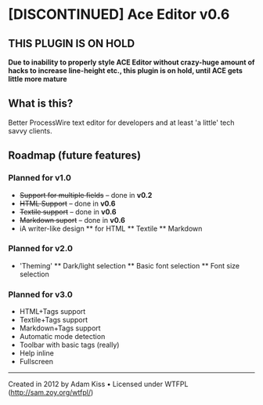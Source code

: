[DISCONTINUED] Ace Editor v0.6
================

## THIS PLUGIN IS ON HOLD

**Due to inability to properly style ACE Editor without crazy-huge amount of hacks to increase line-height etc., this plugin is on hold, until ACE gets little more mature**

## What is this?

Better ProcessWire text editor for developers and at least 'a little' tech savvy clients.

## Roadmap (future features)

### Planned for v1.0

* ~~Support for multiple fields~~ – done in **v0.2**
* ~~HTML Support~~ – done in **v0.6**
* ~~Textile support~~ – done in **v0.6**
* ~~Markdown suport~~ – done in **v0.6**
* iA writer-like design
** for HTML
** Textile
** Markdown

### Planned for v2.0

* 'Theming'
** Dark/light selection
** Basic font selection
** Font size selection

### Planned for v3.0

* HTML+Tags support
* Textile+Tags support
* Markdown+Tags support
* Automatic mode detection
* Toolbar with basic tags (really)
* Help inline
* Fullscreen

---
Created in 2012 by Adam Kiss • Licensed under WTFPL (http://sam.zoy.org/wtfpl/)